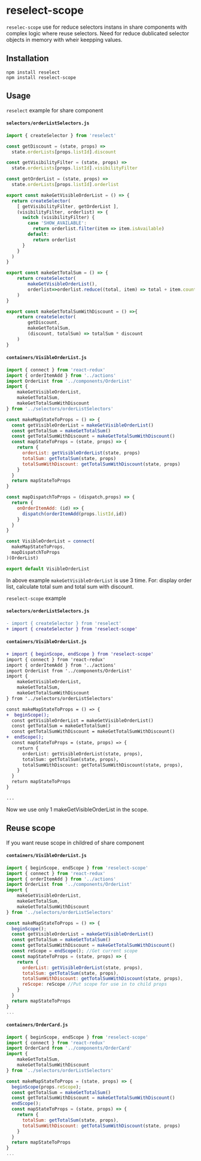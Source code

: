 # reselect-scope
`reselec-scope` use for reduce selectors instans in share components with complex logic where reuse selectors. Need for reduce dublicated selector objects in memory with wheir keepping values.

## Installation

```console
npm install reselect
npm install reselect-scope
```

## Usage
`reselect` example for share component

#### `selectors/orderListSelectors.js`
```js
import { createSelector } from 'reselect'

const getDiscount = (state, props) =>
  state.orderLists[props.listId].discount

const getVisibilityFilter = (state, props) =>
  state.orderLists[props.listId].visibilityFilter

const getOrderList = (state, props) =>
  state.orderLists[props.listId].orderlist

export const makeGetVisibleOrderList = () => {
  return createSelector(
    [ getVisibilityFilter, getOrderList ],
    (visibilityFilter, orderlist) => {
      switch (visibilityFilter) {
        case 'SHOW_AVAILABLE':
          return orderlist.filter(item => item.isAvailable)        
        default:
          return orderlist
      }
    }
  )
}

export const makeGetTotalSum = () => {
    return createSelector(
        makeGetVisibleOrderList(),
        orderlist=>orderlist.reduce((total, item) => total + item.count* item.price, 0)
    )
}

export const makeGetTotalSumWithDiscount = () =>{
    return createSelector(
        getDiscount,
        makeGetTotalSum,
        (discount, totalSum) => totalSum * discount
    )
}

```

#### `containers/VisibleOrderList.js`

```js
import { connect } from 'react-redux'
import { orderItemAdd } from '../actions'
import OrderList from '../components/OrderList'
import { 
    makeGetVisibleOrderList, 
    makeGetTotalSum, 
    makeGetTotalSumWithDiscount
} from '../selectors/orderListSelectors'

const makeMapStateToProps = () => {
  const getVisibleOrderList = makeGetVisibleOrderList()
  const getTotalSum = makeGetTotalSum()
  const getTotalSumWithDiscount = makeGetTotalSumWithDiscount()
  const mapStateToProps = (state, props) => {
    return {
      orderList: getVisibleOrderList(state, props)
      totalSum: getTotalSum(state, props)
      totalSumWithDiscount: getTotalSumWithDiscount(state, props)
    }
  }
  return mapStateToProps
}

const mapDispatchToProps = (dispatch,props) => {
  return {
    onOrderItemAdd: (id) => {
      dispatch(orderItemAdd(props.listId,id))
    }
  }
}

const VisibleOrderList = connect(
  makeMapStateToProps,
  mapDispatchToProps
)(OrderList)

export default VisibleOrderList
```

In above example `makeGetVisibleOrderList` is use 3 time. For: display order list, calculate total sum and total sum with discount.


`reselect-scope` example

#### `selectors/orderListSelectors.js`
```diff
- import { createSelector } from 'reselect'
+ import { createSelector } from 'reselect-scope'

```

#### `containers/VisibleOrderList.js`

```diff
+ import { beginScope, endScope } from 'reselect-scope'
import { connect } from 'react-redux'
import { orderItemAdd } from '../actions'
import OrderList from '../components/OrderList'
import { 
    makeGetVisibleOrderList, 
    makeGetTotalSum, 
    makeGetTotalSumWithDiscount
} from '../selectors/orderListSelectors'

const makeMapStateToProps = () => {
+  beginScope();
  const getVisibleOrderList = makeGetVisibleOrderList()
  const getTotalSum = makeGetTotalSum()
  const getTotalSumWithDiscount = makeGetTotalSumWithDiscount()
+  endScope();
  const mapStateToProps = (state, props) => {
    return {
      orderList: getVisibleOrderList(state, props),
      totalSum: getTotalSum(state, props),
      totalSumWithDiscount: getTotalSumWithDiscount(state, props),
    }
  }
  return mapStateToProps
}

...

```

Now we use only 1 makeGetVisibleOrderList in the scope.

## Reuse scope
If you want reuse scope in childred of share component

#### `containers/VisibleOrderList.js`

```js
import { beginScope, endScope } from 'reselect-scope'
import { connect } from 'react-redux'
import { orderItemAdd } from '../actions'
import OrderList from '../components/OrderList'
import { 
    makeGetVisibleOrderList, 
    makeGetTotalSum, 
    makeGetTotalSumWithDiscount
} from '../selectors/orderListSelectors'

const makeMapStateToProps = () => {
  beginScope();
  const getVisibleOrderList = makeGetVisibleOrderList()
  const getTotalSum = makeGetTotalSum()
  const getTotalSumWithDiscount = makeGetTotalSumWithDiscount()
  const reScope = endScope(); //Get current scope
  const mapStateToProps = (state, props) => {
    return {
      orderList: getVisibleOrderList(state, props),
      totalSum: getTotalSum(state, props),
      totalSumWithDiscount: getTotalSumWithDiscount(state, props),
      reScope: reScope //Put scope for use in to child props
    }
  }
  return mapStateToProps
}
...

```

#### `containers/OrderCard.js`

```js
import { beginScope, endScope } from 'reselect-scope'
import { connect } from 'react-redux'
import OrderCard from '../components/OrderCard'
import { 
    makeGetTotalSum, 
    makeGetTotalSumWithDiscount
} from '../selectors/orderListSelectors'

const makeMapStateToProps = (state, props) => {
  beginScope(props.reScope);
  const getTotalSum = makeGetTotalSum()
  const getTotalSumWithDiscount = makeGetTotalSumWithDiscount()
  endScope();
  const mapStateToProps = (state, props) => {
    return {
      totalSum: getTotalSum(state, props),
      totalSumWithDiscount: getTotalSumWithDiscount(state, props)
    }
  }
  return mapStateToProps
}
...

```